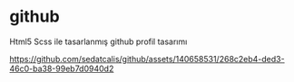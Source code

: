 # github
Html5 Scss ile tasarlanmış github profil tasarımı


https://github.com/sedatcalis/github/assets/140658531/268c2eb4-ded3-46c0-ba38-99eb7d0940d2

